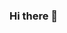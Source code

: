 ### Hi there 👋

<!--
**PedroOctaviuS/PedroOctaviuS** is a ✨ _special_ ✨ repository because its `README.md` (this file) appears on your GitHub profile.

Here are some ideas to get you started:

- 🔭 I’m currently working on nothing
- 🌱 I’m currently learning web programming
- 👯 I’m looking to collaborate on as many things as I can
- 🤔 I’m looking for help in God
- 💬 Ask me about animations
- 📫 How to reach me: discord: Pedro_0#7622 / Instagram: pedro.octaviio
- 😄 Pronouns: He/Him
- ⚡ Fun fact: I hate olives
-->
